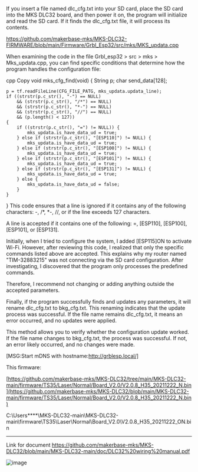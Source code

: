 If you insert a file named dlc_cfg.txt into your SD card, place the SD card into the MKS DLC32 board, and then power it on, the program will initialize and read the SD card. If it finds the dlc_cfg.txt file, it will process its contents.

https://github.com/makerbase-mks/MKS-DLC32-FIRMWARE/blob/main/Firmware/Grbl_Esp32/src/mks/MKS_updata.cpp

When examining the code in the file Grbl_esp32 > src > mks > Mks_updata.cpp, you can find specific conditions that determine how the program handles the configuration file:

cpp
Copy
void mks_cfg_find(void) {
    String p;
    char send_data[128];

    p = tf.readFileLine(CFG_FILE_PATG, mks_updata.updata_line);
    if ((strstr(p.c_str(), "-") == NULL) 
        && (strstr(p.c_str(), "/*") == NULL) 
        && (strstr(p.c_str(), "*-") == NULL) 
        && (strstr(p.c_str(), "//") == NULL)
        && (p.length() < 127)) 
    {   
        if ((strstr(p.c_str(), "=") != NULL)) {
            mks_updata.is_have_data_ud = true;
        } else if (strstr(p.c_str(), "[ESP110]") != NULL) {
            mks_updata.is_have_data_ud = true;
        } else if (strstr(p.c_str(), "[ESP100]") != NULL) {
            mks_updata.is_have_data_ud = true;
        } else if (strstr(p.c_str(), "[ESP101]") != NULL) {
            mks_updata.is_have_data_ud = true;
        } else if (strstr(p.c_str(), "[ESP131]") != NULL) {
            mks_updata.is_have_data_ud = true;
        } else {
            mks_updata.is_have_data_ud = false;
        }
    }
}
This code ensures that a line is ignored if it contains any of the following characters: -, /*, *-, //, or if the line exceeds 127 characters.

A line is accepted if it contains one of the following: =, [ESP110], [ESP100], [ESP101], or [ESP131].

Initially, when I tried to configure the system, I added [ESP115]ON to activate Wi-Fi. However, after reviewing this code, I realized that only the specific commands listed above are accepted. This explains why my router named "TIM-32883215" was not connecting via the SD card configuration. After investigating, I discovered that the program only processes the predefined commands.

Therefore, I recommend not changing or adding anything outside the accepted parameters.

Finally, if the program successfully finds and updates any parameters, it will rename dlc_cfg.txt to bkg_cfg.txt. This renaming indicates that the update process was successful. If the file name remains dlc_cfg.txt, it means an error occurred, and no updates were applied.

This method allows you to verify whether the configuration update worked. If the file name changes to bkg_cfg.txt, the process was successful. If not, an error likely occurred, and no changes were made.

[MSG:Start mDNS with hostname:http://grblesp.local/]

This firmware:

[https://github.com/makerbase-mks/MKS-DLC32/tree/main/MKS-DLC32-main/firmware/TS35/Laser/Normal/Board_V2.0/V2.0.8_H35_20211222_N.bin](https://github.com/makerbase-mks/MKS-DLC32/blob/main/MKS-DLC32-main/firmware/TS35/Laser/Normal/Board_V2.0/V2.0.8_H35_20211222_N.bin)

C:\Users\****\MKS-DLC32-main\MKS-DLC32-main\firmware\TS35\Laser\Normal\Board_V2.0\V2.0.8_H35_20211222_ON.bin

---------------------------------------------------------------------------------------------------

Link for document https://github.com/makerbase-mks/MKS-DLC32/blob/main/MKS-DLC32-main/doc/DLC32%20wiring%20manual.pdf

![image](https://github.com/user-attachments/assets/200ae15f-8bfc-4819-82d0-b92283e1092c)





